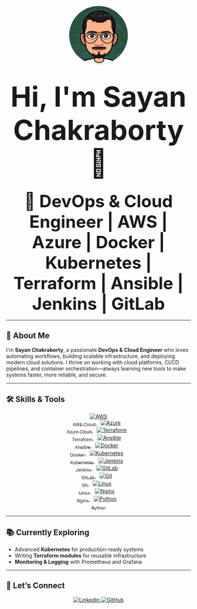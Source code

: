 
<div align="center">
	<img src="profile.jpeg" alt="Profile Photo" width="160" style="border-radius:50%;" />
	<h1><strong style="font-size:2.7em;">Hi, I'm Sayan Chakraborty 👋</strong></h1>
	<h2><strong style="font-size:2.2em;">🚀 DevOps & Cloud Engineer | AWS | Azure | Docker | Kubernetes | Terraform | Ansible | Jenkins | GitLab</strong></h2>
</div>

---

<h2><strong>🌟 About Me</strong></h2>

I'm <strong>Sayan Chakraborty</strong>, a passionate <strong>DevOps & Cloud Engineer</strong> who loves automating workflows, building scalable infrastructure, and deploying modern cloud solutions. I thrive on working with cloud platforms, CI/CD pipelines, and container orchestration—always learning new tools to make systems faster, more reliable, and secure.

---

<h2><strong>🛠️ Skills & Tools</strong></h2>

<div align="center">
	<a href="https://aws.amazon.com/" target="_blank">
		<img src="https://upload.wikimedia.org/wikipedia/commons/9/93/Amazon_Web_Services_Logo.svg" alt="AWS" width="70" style="margin:0 10px;" />
		<br><sub>AWS Cloud</sub>
	</a>
	<a href="https://azure.microsoft.com/" target="_blank">
		<img src="https://cdn.jsdelivr.net/gh/devicons/devicon/icons/azure/azure-original.svg" alt="Azure" width="70" style="margin:0 10px;" />
		<br><sub>Azure Cloud</sub>
	</a>
	<a href="https://www.terraform.io/" target="_blank">
		<img src="https://cdn.jsdelivr.net/gh/devicons/devicon/icons/terraform/terraform-original.svg" alt="Terraform" width="70" style="margin:0 10px;" />
		<br><sub>Terraform</sub>
	</a>
	<a href="https://www.ansible.com/" target="_blank">
		<img src="https://cdn.jsdelivr.net/gh/devicons/devicon/icons/ansible/ansible-original.svg" alt="Ansible" width="70" style="margin:0 10px;" />
		<br><sub>Ansible</sub>
	</a>
	<a href="https://www.docker.com/" target="_blank">
		<img src="https://cdn.jsdelivr.net/gh/devicons/devicon/icons/docker/docker-original.svg" alt="Docker" width="70" style="margin:0 10px;" />
		<br><sub>Docker</sub>
	</a>
	<a href="https://kubernetes.io/" target="_blank">
		<img src="https://cdn.jsdelivr.net/gh/devicons/devicon/icons/kubernetes/kubernetes-plain.svg" alt="Kubernetes" width="70" style="margin:0 10px;" />
		<br><sub>Kubernetes</sub>
	</a>
	<a href="https://www.jenkins.io/" target="_blank">
		<img src="https://cdn.jsdelivr.net/gh/devicons/devicon/icons/jenkins/jenkins-original.svg" alt="Jenkins" width="70" style="margin:0 10px;" />
		<br><sub>Jenkins</sub>
	</a>
	<a href="https://about.gitlab.com/" target="_blank">
		<img src="https://cdn.jsdelivr.net/gh/devicons/devicon/icons/gitlab/gitlab-original.svg" alt="GitLab" width="70" style="margin:0 10px;" />
		<br><sub>GitLab</sub>
	</a>
		<a href="https://git-scm.com/" target="_blank">
			<img src="https://cdn.jsdelivr.net/gh/devicons/devicon/icons/git/git-original.svg" alt="Git" width="70" style="margin:0 10px;" />
			<br><sub>Git</sub>
		</a>
	<a href="https://www.linux.org/" target="_blank">
		<img src="https://cdn.jsdelivr.net/gh/devicons/devicon/icons/linux/linux-original.svg" alt="Linux" width="70" style="margin:0 10px;" />
		<br><sub>Linux</sub>
	</a>
	<a href="https://nginx.org/" target="_blank">
		<img src="https://cdn.jsdelivr.net/gh/devicons/devicon/icons/nginx/nginx-original.svg" alt="Nginx" width="70" style="margin:0 10px;" />
		<br><sub>Nginx</sub>
	</a>
	<a href="https://www.python.org/" target="_blank">
		<img src="https://cdn.jsdelivr.net/gh/devicons/devicon/icons/python/python-original.svg" alt="Python" width="70" style="margin:0 10px;" />
		<br><sub>Python</sub>
	</a>
</div>

---

<h2><strong>📚 Currently Exploring</strong></h2>

- Advanced <strong>Kubernetes</strong> for production-ready systems
- Writing <strong>Terraform modules</strong> for reusable infrastructure
- <strong>Monitoring & Logging</strong> with Prometheus and Grafana

---

<h2><strong>🤝 Let’s Connect</strong></h2>

<div align="center">
	<a href="https://www.linkedin.com/in/sayan-chakraborty-devops" target="_blank">
		<img src="https://cdn.jsdelivr.net/gh/devicons/devicon/icons/linkedin/linkedin-original.svg" alt="LinkedIn" width="50" />
	</a>
	<a href="https://github.com/sayanC04" target="_blank">
		<img src="https://cdn.jsdelivr.net/gh/devicons/devicon/icons/github/github-original.svg" alt="GitHub" width="50" />
	</a>
</div>
